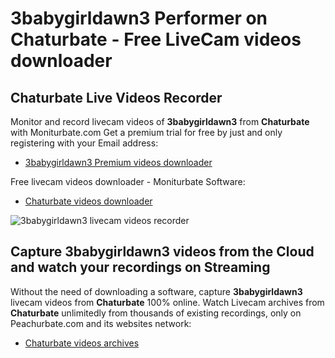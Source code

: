 # 3babygirldawn3 Performer on Chaturbate - Free LiveCam videos downloader

## Chaturbate Live Videos Recorder

Monitor and record livecam videos of **3babygirldawn3** from **Chaturbate** with Moniturbate.com
Get a premium trial for free by just and only registering with your Email address:
* [3babygirldawn3 Premium videos downloader](https://moniturbate.com/request-demo-licence-key.html)

Free livecam videos downloader - Moniturbate Software:
* [Chaturbate videos downloader](https://moniturbate.com/moniturbate-download-software.html)

![3babygirldawn3 livecam videos recorder](https://peachurnet.com/templates/moniturbate-software.png)


## Capture 3babygirldawn3 videos from the Cloud and watch your recordings on Streaming

Without the need of downloading a software, capture **3babygirldawn3** livecam videos from **Chaturbate** 100% online.
Watch Livecam archives from **Chaturbate** unlimitedly from thousands of existing recordings, only on Peachurbate.com and its websites network:
* [Chaturbate videos archives](https://peachurnet.com/)